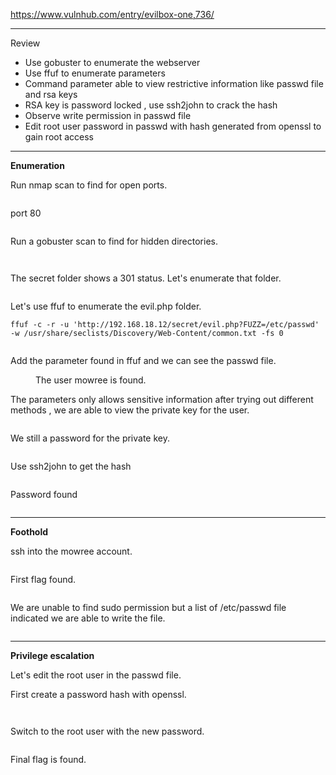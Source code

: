 <!-- wp:paragraph -->
<p><a href="https://www.vulnhub.com/entry/evilbox-one,736/" target="_blank" rel="noreferrer noopener">https://www.vulnhub.com/entry/evilbox-one,736/</a></p>
<!-- /wp:paragraph -->

<!-- wp:separator -->
<hr class="wp-block-separator has-alpha-channel-opacity"/>
<!-- /wp:separator -->

<!-- wp:paragraph {"align":"center","backgroundColor":"vivid-purple","fontSize":"small"} -->
<p class="has-text-align-center has-vivid-purple-background-color has-background has-small-font-size">Review</p>
<!-- /wp:paragraph -->

<!-- wp:list -->
<ul><!-- wp:list-item -->
<li>Use gobuster to enumerate the webserver</li>
<!-- /wp:list-item -->

<!-- wp:list-item -->
<li>Use ffuf to enumerate parameters</li>
<!-- /wp:list-item -->

<!-- wp:list-item -->
<li>Command parameter able to view restrictive information like passwd file and rsa keys</li>
<!-- /wp:list-item -->

<!-- wp:list-item -->
<li>RSA key is password locked , use ssh2john to crack the hash</li>
<!-- /wp:list-item -->

<!-- wp:list-item -->
<li>Observe write permission in passwd file</li>
<!-- /wp:list-item -->

<!-- wp:list-item -->
<li>Edit root user password in passwd with hash generated from openssl to gain root access</li>
<!-- /wp:list-item --></ul>
<!-- /wp:list -->

<!-- wp:separator -->
<hr class="wp-block-separator has-alpha-channel-opacity"/>
<!-- /wp:separator -->

<!-- wp:paragraph {"align":"center","backgroundColor":"luminous-vivid-amber","fontSize":"small"} -->
<p class="has-text-align-center has-luminous-vivid-amber-background-color has-background has-small-font-size"><strong>Enumeration</strong></p>
<!-- /wp:paragraph -->

<!-- wp:paragraph -->
<p>Run nmap scan to find for open ports.</p>
<!-- /wp:paragraph -->

<!-- wp:image {"id":4466,"sizeSlug":"large","linkDestination":"none"} -->
<figure class="wp-block-image size-large"><img src="https://persecure.files.wordpress.com/2022/09/image-211.png?w=758" alt="" class="wp-image-4466"/></figure>
<!-- /wp:image -->

<!-- wp:paragraph -->
<p>port 80</p>
<!-- /wp:paragraph -->

<!-- wp:image {"id":4467,"sizeSlug":"large","linkDestination":"none"} -->
<figure class="wp-block-image size-large"><img src="https://persecure.files.wordpress.com/2022/09/image-212.png?w=1024" alt="" class="wp-image-4467"/></figure>
<!-- /wp:image -->

<!-- wp:paragraph -->
<p>Run a gobuster scan to find for hidden directories. </p>
<!-- /wp:paragraph -->

<!-- wp:image {"id":4469,"sizeSlug":"large","linkDestination":"none"} -->
<figure class="wp-block-image size-large"><img src="https://persecure.files.wordpress.com/2022/09/image-213.png?w=1024" alt="" class="wp-image-4469"/></figure>
<!-- /wp:image -->

<!-- wp:image {"id":4470,"sizeSlug":"large","linkDestination":"none"} -->
<figure class="wp-block-image size-large"><img src="https://persecure.files.wordpress.com/2022/09/image-214.png?w=545" alt="" class="wp-image-4470"/></figure>
<!-- /wp:image -->

<!-- wp:paragraph -->
<p>The secret folder shows a 301 status. Let's enumerate that folder.</p>
<!-- /wp:paragraph -->

<!-- wp:image {"id":4471,"sizeSlug":"large","linkDestination":"none"} -->
<figure class="wp-block-image size-large"><img src="https://persecure.files.wordpress.com/2022/09/image-215.png?w=1024" alt="" class="wp-image-4471"/></figure>
<!-- /wp:image -->

<!-- wp:paragraph -->
<p>Let's use ffuf to enumerate the evil.php folder.</p>
<!-- /wp:paragraph -->

<!-- wp:code -->
<pre class="wp-block-code"><code>ffuf -c -r -u 'http://192.168.18.12/secret/evil.php?FUZZ=/etc/passwd' -w /usr/share/seclists/Discovery/Web-Content/common.txt -fs 0</code></pre>
<!-- /wp:code -->

<!-- wp:image {"id":4476,"sizeSlug":"large","linkDestination":"none"} -->
<figure class="wp-block-image size-large"><img src="https://persecure.files.wordpress.com/2022/09/image-216.png?w=1024" alt="" class="wp-image-4476"/></figure>
<!-- /wp:image -->

<!-- wp:paragraph -->
<p>Add the parameter found in ffuf and we can see the passwd file.</p>
<!-- /wp:paragraph -->

<!-- wp:image {"id":4477,"sizeSlug":"large","linkDestination":"none"} -->
<figure class="wp-block-image size-large"><img src="https://persecure.files.wordpress.com/2022/09/image-217.png?w=930" alt="" class="wp-image-4477"/><figcaption class="wp-element-caption">The user mowree is found.</figcaption></figure>
<!-- /wp:image -->

<!-- wp:paragraph -->
<p>The parameters only allows sensitive information after trying out different methods , we are able to view the private key for the user.</p>
<!-- /wp:paragraph -->

<!-- wp:image {"id":4479,"sizeSlug":"large","linkDestination":"none"} -->
<figure class="wp-block-image size-large"><img src="https://persecure.files.wordpress.com/2022/09/image-218.png?w=953" alt="" class="wp-image-4479"/></figure>
<!-- /wp:image -->

<!-- wp:paragraph -->
<p>We still a password for the private key.</p>
<!-- /wp:paragraph -->

<!-- wp:image {"id":4481,"sizeSlug":"large","linkDestination":"none"} -->
<figure class="wp-block-image size-large"><img src="https://persecure.files.wordpress.com/2022/09/image-219.png?w=525" alt="" class="wp-image-4481"/></figure>
<!-- /wp:image -->

<!-- wp:paragraph -->
<p>Use ssh2john to get the hash</p>
<!-- /wp:paragraph -->

<!-- wp:image {"id":4483,"sizeSlug":"large","linkDestination":"none"} -->
<figure class="wp-block-image size-large"><img src="https://persecure.files.wordpress.com/2022/09/image-220.png?w=972" alt="" class="wp-image-4483"/></figure>
<!-- /wp:image -->

<!-- wp:paragraph -->
<p>Password found</p>
<!-- /wp:paragraph -->

<!-- wp:image {"id":4485,"sizeSlug":"large","linkDestination":"none"} -->
<figure class="wp-block-image size-large"><img src="https://persecure.files.wordpress.com/2022/09/image-221.png?w=950" alt="" class="wp-image-4485"/></figure>
<!-- /wp:image -->

<!-- wp:separator -->
<hr class="wp-block-separator has-alpha-channel-opacity"/>
<!-- /wp:separator -->

<!-- wp:paragraph {"align":"center","backgroundColor":"vivid-cyan-blue","fontSize":"small"} -->
<p class="has-text-align-center has-vivid-cyan-blue-background-color has-background has-small-font-size"><strong>Foothold</strong></p>
<!-- /wp:paragraph -->

<!-- wp:paragraph -->
<p>ssh into the mowree account.</p>
<!-- /wp:paragraph -->

<!-- wp:image {"id":4487,"sizeSlug":"large","linkDestination":"none"} -->
<figure class="wp-block-image size-large"><img src="https://persecure.files.wordpress.com/2022/09/image-222.png?w=1024" alt="" class="wp-image-4487"/></figure>
<!-- /wp:image -->

<!-- wp:paragraph -->
<p>First flag found.</p>
<!-- /wp:paragraph -->

<!-- wp:image {"id":4488,"sizeSlug":"large","linkDestination":"none"} -->
<figure class="wp-block-image size-large"><img src="https://persecure.files.wordpress.com/2022/09/image-223.png?w=413" alt="" class="wp-image-4488"/></figure>
<!-- /wp:image -->

<!-- wp:paragraph -->
<p>We are unable to find sudo permission but a list of /etc/passwd file indicated we are able to write the file.</p>
<!-- /wp:paragraph -->

<!-- wp:image {"id":4490,"sizeSlug":"large","linkDestination":"none"} -->
<figure class="wp-block-image size-large"><img src="https://persecure.files.wordpress.com/2022/09/image-224.png?w=542" alt="" class="wp-image-4490"/></figure>
<!-- /wp:image -->

<!-- wp:separator -->
<hr class="wp-block-separator has-alpha-channel-opacity"/>
<!-- /wp:separator -->

<!-- wp:paragraph {"align":"center","backgroundColor":"black","textColor":"white","fontSize":"small"} -->
<p class="has-text-align-center has-white-color has-black-background-color has-text-color has-background has-small-font-size"><strong>Privilege escalation</strong></p>
<!-- /wp:paragraph -->

<!-- wp:paragraph -->
<p>Let's edit the root user in the passwd file.</p>
<!-- /wp:paragraph -->

<!-- wp:paragraph -->
<p>First create a password hash with openssl.</p>
<!-- /wp:paragraph -->

<!-- wp:image {"id":4498,"sizeSlug":"large","linkDestination":"none"} -->
<figure class="wp-block-image size-large"><img src="https://persecure.files.wordpress.com/2022/09/image-228.png?w=385" alt="" class="wp-image-4498"/></figure>
<!-- /wp:image -->

<!-- wp:image {"id":4496,"sizeSlug":"large","linkDestination":"none"} -->
<figure class="wp-block-image size-large"><img src="https://persecure.files.wordpress.com/2022/09/image-227.png?w=710" alt="" class="wp-image-4496"/></figure>
<!-- /wp:image -->

<!-- wp:paragraph -->
<p>Switch to the root user with the new password.</p>
<!-- /wp:paragraph -->

<!-- wp:image {"id":4500,"sizeSlug":"large","linkDestination":"none"} -->
<figure class="wp-block-image size-large"><img src="https://persecure.files.wordpress.com/2022/09/image-229.png?w=460" alt="" class="wp-image-4500"/></figure>
<!-- /wp:image -->

<!-- wp:paragraph -->
<p>Final flag is found.</p>
<!-- /wp:paragraph -->

<!-- wp:image {"id":4501,"sizeSlug":"large","linkDestination":"none"} -->
<figure class="wp-block-image size-large"><img src="https://persecure.files.wordpress.com/2022/09/image-230.png?w=351" alt="" class="wp-image-4501"/></figure>
<!-- /wp:image -->
